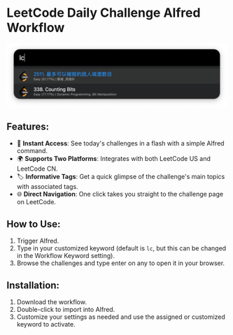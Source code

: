 # LeetCode Daily Challenge Alfred Workflow

![](./src/Screenshot.png)

## Features:

- 📅 **Instant Access**: See today's challenges in a flash with a simple Alfred command.
- 🌍 **Supports Two Platforms**: Integrates with both LeetCode US and LeetCode CN.
- 🏷️ **Informative Tags**: Get a quick glimpse of the challenge's main topics with associated tags.
- 🌐 **Direct Navigation**: One click takes you straight to the challenge page on LeetCode.

## How to Use:

1. Trigger Alfred.
2. Type in your customized keyword (default is `lc`, but this can be changed in the Workflow Keyword setting).
3. Browse the challenges and type enter on any to open it in your browser.

## Installation:

1. Download the workflow.
2. Double-click to import into Alfred.
3. Customize your settings as needed and use the assigned or customized keyword to activate.
